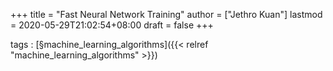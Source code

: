 +++
title = "Fast Neural Network Training"
author = ["Jethro Kuan"]
lastmod = 2020-05-29T21:02:54+08:00
draft = false
+++

tags
: [§machine\_learning\_algorithms]({{< relref "machine_learning_algorithms" >}})
